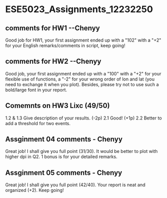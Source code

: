 # ESE5023_Assignments_12232250

## comments for HW1 --Chenyy
Good job for HW1, your first assignment ended up with a "102" with a "+2" for your English remarks/comments in script, keep going!

## comments for HW2 --Chenyy
Good job, your first assignment ended up with a "100" with a "+2" for your flexible use of functions, a "-2" for your wrong order of lon and lat (you need to exchange it when you plot). Besides, please try not to use such a bold/large font in your report.

## Comemnts on HW3 Lixc  (49/50)
1.2 & 1.3
Give description of your results. (-2p)
2.1 
Good! (+1p)
2.2
Better to add a threshold for two events.
 
## Assginment 04 comments - Chenyy
Great job! I shall give you full point (31/30).
It would be better to plot with higher dpi in Q2. 1 bonus is for your detailed remarks.

## Assginment 05 comments - Chenyy
Great job! I shall give you full point (42/40).
Your report is neat and organized (+2). Keep going!
